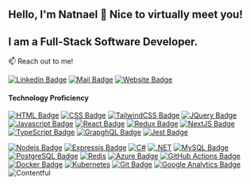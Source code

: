 ## Hello, I'm Natnael 👋 Nice to virtually meet you!

## I am a Full-Stack Software Developer.

📫 Reach out to me!

[![Linkedin Badge](https://img.shields.io/badge/LinkedIn-0077B5?style=for-the-badge&logo=linkedin&logoColor=white)](https://www.linkedin.com/in/natnael-haile-b146b41bb) 
[![Mail Badge](https://img.shields.io/badge/haile.natnael-D14836?style=for-the-badge&logo=gmail&logoColor=white)](mailto:haile.natnael@natnaeldev.com)
[![Website Badge](https://img.shields.io/badge/website-000000?style=for-the-badge&logo=About.me&logoColor=white)](https://natnaeldev.com)

#### Technology Proficiency

[![HTML Badge](https://img.shields.io/badge/HTML5-E34F26?style=for-the-badge&logo=html5&logoColor=white)](#) 
[![CSS Badge](https://img.shields.io/badge/CSS3-1572B6?style=for-the-badge&logo=css3&logoColor=white)](#)
[![TailwindCSS Badge](https://img.shields.io/badge/tailwindcss-%2338B2AC.svg?style=for-the-badge&logo=tailwind-css&logoColor=white)](#)
[![JQuery Badge](https://img.shields.io/badge/jQuery-0769AD?style=for-the-badge&logo=jquery&logoColor=white)](#) 
[![Javascript Badge](https://img.shields.io/badge/JavaScript-F7DF1E?style=for-the-badge&logo=javascript&logoColor=black)](#) 
[![React Badge](https://img.shields.io/badge/React-20232A?style=for-the-badge&logo=react&logoColor=61DAFB)](#) 
[![Redux Badge](https://img.shields.io/badge/Redux-593D88?style=for-the-badge&logo=redux&logoColor=white)](#)
[![NextJS Badge](https://img.shields.io/badge/next.js-000000?style=for-the-badge&logo=nextdotjs&logoColor=white)](#)
[![TypeScript Badge](https://img.shields.io/badge/TypeScript-007ACC?style=for-the-badge&logo=typescript&logoColor=white)](#)
[![GrapghQL Badge](https://img.shields.io/badge/GraphQl-E10098?style=for-the-badge&logo=graphql&logoColor=white)](#)
[![Jest Badge](https://img.shields.io/badge/Jest-C21325?style=for-the-badge&logo=jest&logoColor=white)](#)

[![Nodejs Badge](https://img.shields.io/badge/Node.js-339933?style=for-the-badge&logo=nodedotjs&logoColor=white)](#) 
[![Expressjs Badge](https://img.shields.io/badge/Express.js-000000?style=for-the-badge&logo=express&logoColor=white)](#)
[![C#](https://custom-icon-badges.demolab.com/badge/C%23-%23239120.svg?style=for-the-badge&logo=cshrp&logoColor=white)](#)
[![.NET](https://img.shields.io/badge/.NET-5C2D91?style=for-the-badge&logo=.net&logoColor=white)](#)
[![MySQL Badge](https://img.shields.io/badge/MySQL-00000F?style=for-the-badge&logo=mysql&logoColor=white)](#) 
[![PostgreSQL Badge](https://img.shields.io/badge/PostgreSQL-316192?style=for-the-badge&logo=postgresql&logoColor=white)](#)
[![Redis](https://img.shields.io/badge/redis-%23DD0031.svg?&style=for-the-badge&logo=redis&logoColor=white)](#)
[![Azure Badge](https://img.shields.io/badge/azure-%230072C6.svg?style=for-the-badge&logo=microsoftazure&logoColor=white)](#)
[![GitHub Actions Badge](https://img.shields.io/badge/GitHub_Actions-2088FF?style=for-the-badge&logo=github-actions&logoColor=white)](#)
[![Docker Badge](https://img.shields.io/badge/Docker-2CA5E0?style=for-the-badge&logo=docker&logoColor=white)](#)
[![Kubernetes](https://img.shields.io/badge/Kubernetes-326CE5?style=for-the-badge&logo=kubernetes&logoColor=fff)](#)
[![Git Badge](https://img.shields.io/badge/Git-F05032?style=for-the-badge&logo=git&logoColor=white)](#)
[![Google Analytics Badge](https://img.shields.io/badge/Google%20Analytics-E37400?style=for-the-badge&logo=google%20analytics&logoColor=white)](#)
![Contentful](https://img.shields.io/badge/-Contentful-%23FCC771?style=for-the-badge&logo=openbsd&logoColor=black)
